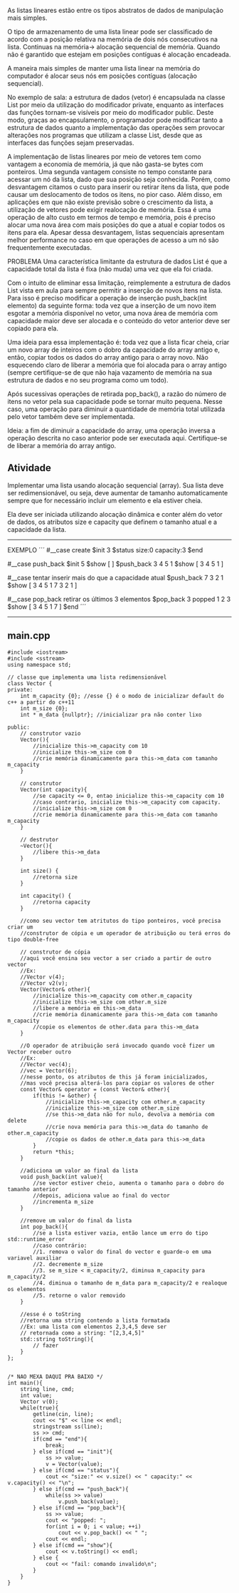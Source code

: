 As listas lineares estão entre os tipos abstratos de dados de manipulação mais simples. 

O tipo de armazenamento de uma lista linear pode ser classificado de acordo com a posição relativa na memória de dois nós consecutivos na lista. Continuas na memória-> alocação sequencial de memória. Quando não é garantido que estejam em posições contı́guas é alocação encadeada. 

A maneira mais simples de manter uma lista linear na memória do computador é alocar seus nós em posições contı́guas (alocação sequencial). 

No exemplo de sala: a estrutura de dados (vetor) é encapsulada na classe List por meio da utilização do modificador private, enquanto as interfaces das funções tornam-se visı́veis por meio do modificador public. Deste modo, graças ao encapsulamento, o programador pode modificar tanto a estrutura de dados quanto a implementação das operações sem provocar alterações nos programas que utilizam a classe List, desde que as interfaces das funções sejam preservadas.

A implementação de listas lineares por meio de vetores tem como vantagem a economia de memória, já que não gasta-se bytes com ponteiros. Uma segunda vantagem consiste no tempo constante para acessar um nó da lista, dado que sua posição seja conhecida. Porém, como desvantagem citamos o custo para inserir ou retirar itens da lista, que pode causar um deslocamento de todos os itens, no pior caso. Além disso, em aplicações em que não existe previsão sobre o crescimento da lista, a utilização de vetores pode exigir realocação de memória. Essa é uma operação de alto custo em termos de tempo e memória, pois é preciso alocar uma nova área com mais posições do que a atual e copiar todos os itens para ela. Apesar dessa desvantagem, listas sequenciais apresentam melhor performance no caso em que operações de acesso a um nó são frequentemente executadas.

PROBLEMA
Uma caracterı́stica limitante da estrutura de dados List é que a capacidade total da lista é fixa (não muda) uma vez que ela foi criada.

Com o intuito de eliminar essa limitação, reimplemente a estrutura de dados List vista em aula para sempre permitir a inserção de novos itens na lista. Para isso é preciso modificar a operação de inserção push_back(int elemento) da seguinte forma: toda vez que a inserção de um novo item esgotar a memória disponı́vel no vetor, uma nova área de memória com capacidade maior deve ser alocada e o conteúdo do vetor anterior deve ser copiado para ela.

Uma ideia para essa implementação é: toda vez que a lista ficar cheia, criar um novo array de inteiros com o dobro da capacidade do array antigo e, então, copiar todos os dados do array antigo para o array novo. Não esquecendo claro de liberar a memória que foi alocada para o array antigo (sempre certifique-se de que não haja vazamento de memória na sua estrutura de dados e no seu programa como um todo).

Após sucessivas operações de retirada pop_back(), a razão do número de itens no vetor pela sua capacidade pode se tornar muito pequena. Nesse caso, uma operação para diminuir a quantidade de memória total utilizada pelo vetor também deve ser implementada.

Ideia: a fim de diminuir a capacidade do array, uma operação inversa a operação descrita no caso anterior pode ser executada aqui. Certifique-se de liberar a memória do array antigo.

## Atividade
Implementar uma lista usando alocação sequencial (array). Sua lista deve ser redimensionável, ou seja, deve aumentar de tamanho automaticamente sempre que for necessário incluir um elemento e ela estiver cheia.

Ela deve ser iniciada utilizando alocação dinâmica e conter além do vetor de dados, os atributos size e capacity que definem o tamanho atual e a capacidade da lista.
 
 ---
 EXEMPLO
 ´´´
 #__case create
$init 3
$status
size:0 capacity:3
$end

#__case push_back
$init 5
$show
[ ]
$push_back 3 4 5 1
$show
[ 3 4 5 1 ]

#__case tentar inserir mais do que a capacidade atual
$push_back 7 3 2 1
$show
[ 3 4 5 1 7 3 2 1 ]

#__case pop_back retirar os últimos 3 elementos
$pop_back 3
popped 1 2 3
$show
[ 3 4 5 1 7 ]
$end
 ´´´
 
 ---
## main.cpp
```
#include <iostream>
#include <sstream>
using namespace std;

// classe que implementa uma lista redimensionável
class Vector {
private:
    int m_capacity {0}; //esse {} é o modo de inicializar default do c++ a partir do c++11
    int m_size {0};
    int * m_data {nullptr}; //inicializar pra não conter lixo

public:
	// construtor vazio
    Vector(){
        //inicialize this->m_capacity com 10
        //inicialize this->m_size com 0
        //crie memória dinamicamente para this->m_data com tamanho m_capacity
    }

	// construtor
    Vector(int capacity){
		//se capacity <= 0, entao inicialize this->m_capacity com 10
        //caso contrario, inicialize this->m_capacity com capacity.
        //inicialize this->m_size com 0
        //crie memória dinamicamente para this->m_data com tamanho m_capacity
    }

	// destrutor
    ~Vector(){
        //libere this->m_data
    }

	int size() {
		//retorna size
	}

	int capacity() {
		//retorna capacity
	}

    //como seu vector tem atritutos do tipo ponteiros, você precisa criar um
    //construtor de cópia e um operador de atribuição ou terá erros do tipo double-free

	// construtor de cópia
	//aqui você ensina seu vector a ser criado a partir de outro vector
    //Ex: 
    //Vector v(4);
    //Vector v2(v);
    Vector(Vector& other){
        //inicialize this->m_capacity com other.m_capacity
		//inicialize this->m_size com other.m_size
		//libere a memória em this->m_data
		//crie memória dinamicamente para this->m_data com tamanho m_capacity
		//copie os elementos de other.data para this->m_data 
    }

    //O operador de atribuição será invocado quando você fizer um Vector receber outro
    //Ex:
    //Vector vec(4);
    //vec = Vector(6);
    //nesse ponto, os atributos de this já foram inicializados, 
    //mas você precisa alterá-los para copiar os valores de other
    const Vector& operator = (const Vector& other){
		if(this != &other) {
			//inicialize this->m_capacity com other.m_capacity
			//inicialize this->m_size com other.m_size
			//se this->m_data não for nulo, devolva a memória com delete
			//crie nova memória para this->m_data do tamanho de other.m_capacity
			//copie os dados de other.m_data para this->m_data
		}
		return *this;
    }

    //adiciona um valor ao final da lista
    void push_back(int value){
        //se vector estiver cheio, aumenta o tamanho para o dobro do tamanho anterior
		//depois, adiciona value ao final do vector
		//incrementa m_size
    }

	//remove um valor do final da lista
    int pop_back(){
		//se a lista estiver vazia, então lance um erro do tipo std::runtime_error
		//caso contrário:
		//1. remova o valor do final do vector e guarde-o em uma variavel auxiliar
		//2. decremente m_size
        //3. se m_size < m_capacity/2, diminua m_capacity para m_capacity/2
		//4. diminua o tamanho de m_data para m_capacity/2 e realoque os elementos
		//5. retorne o valor removido
    }

    //esse é o toString 
	//retorna uma string contendo a lista formatada
	//Ex: uma lista com elementos 2,3,4,5 deve ser
	// retornada como a string: "[2,3,4,5]"
    std::string toString(){
        // fazer
    }
};


/* NAO MEXA DAQUI PRA BAIXO */
int main(){
    string line, cmd;
    int value;
    Vector v(0);
    while(true){
        getline(cin, line);
        cout << "$" << line << endl;
        stringstream ss(line);
        ss >> cmd;
        if(cmd == "end"){
            break;
        } else if(cmd == "init"){
            ss >> value;
            v = Vector(value);
        } else if(cmd == "status"){
            cout << "size:" << v.size() << " capacity:" << v.capacity() << "\n";
        } else if(cmd == "push_back"){
            while(ss >> value)
                v.push_back(value);
        } else if(cmd == "pop_back"){
            ss >> value;
            cout << "popped: ";
            for(int i = 0; i < value; ++i)
                cout << v.pop_back() << " ";
            cout << endl;
        } else if(cmd == "show"){
            cout << v.toString() << endl;
        } else {
            cout << "fail: comando invalido\n";
        }
    }
}

```

